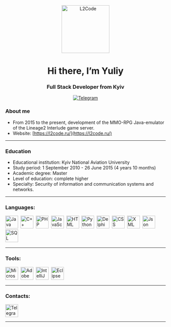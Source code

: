 <div id="logo" align="center">
  <a href="https://l2code.ru/">
    <img src="https://forum.l2code.ru/uploads/monthly_2022_11/cat-mini2.png.057199d582ff5499186cbd7db9e3d3a3.png" alt="L2Code" width="150" />
  </a>
</div>

# $$\text{Hi there, I'm Yuliy}$$
### $$\text{Full Stack Developer from Kyiv}$$

<div id="socials" align="center">
  <a href="https://l2code.t.me/">
    <img src="https://img.shields.io/badge/Telegram-blue?style=for-the-badge&logo=telegram&logoColor=white" alt="Telegram"/>
  </a>
</div>



### About me

- From 2015 to the present, development of the MMO-RPG Java-emulator of the Lineage2 Interlude game server.
- Website: [https://l2code.ru/](https://l2code.ru/)

---

### Education

- Educational institution: Kyiv National Aviation University
- Study period: 1 September 2010 - 26 June 2015 (4 years 10 months)
- Academic degree: Master
- Level of education: complete higher
- Specialty: Security of information and communication systems and networks.

---

### Languages:

<img src="https://l2code.ru/svg/languages/java_original_wordmark_logo_icon_146459.svg" title="Java" width="40" height="40"/>&nbsp;
<img src="https://l2code.ru/svg/languages/c-plus-plus.png" title="C++" width="40" height="40"/>&nbsp;
<img src="https://l2code.ru/svg/languages/php_icon_130857.svg" title="PHP" width="40" height="40"/>&nbsp;
<img src="https://l2code.ru/svg/languages/javascript_vertical_logo_icon_168606.svg" title="JavaScript" width="40" height="40"/>&nbsp;
<img src="https://l2code.ru/svg/languages/HTML_29706.png" title="HTML" width="40" height="40"/>&nbsp;
<img src="https://l2code.ru/svg/languages/python_vertical_logo_icon_168039.svg" title="Python" width="40" height="40"/>&nbsp;
<img src="https://l2code.ru/svg/languages/file_type_delphi_icon_130648.svg" title="Delphi" width="40" height="40"/>&nbsp;
<img src="https://l2code.ru/svg/languages/css_filetype_icon_177544.svg" title="CSS" width="40" height="40"/>&nbsp;
<img src="https://l2code.ru/svg/languages/xml_filetype_icon_177509.svg" title="XML" width="40" height="40"/>&nbsp;
<img src="https://l2code.ru/svg/languages/json_filetype_icon_177531.svg" title="Json" width="40" height="40"/>&nbsp;
<img src="https://l2code.ru/svg/languages/icon_sql_256_30046.png" title="SQL" width="40" height="40"/>&nbsp;

---

### Tools:

<img src="https://l2code.ru/svg/tools/microsoft_visual_studio_code_alt_macos_bigsur_icon_189955.png" title="Microsoft Visual Studio" width="40" height="40"/>&nbsp;
<img src="https://l2code.ru/svg/tools/Photoshop_icon-icons.com_54938.png" title="Adobe Photoshop" width="40" height="40"/>&nbsp;
<img src="https://l2code.ru/svg/tools/intellij_macos_bigsur_icon_190061.png" title="IntelliJ IDEA" width="40" height="40"/>&nbsp;
<img src="https://l2code.ru/svg/tools/eclipse_10124.png" title="Eclipse" width="40" height="40"/>&nbsp;

---

### Contacts:

  <div id="badges">
    <a href="https://l2code.t.me/">
      <img src="https://l2code.ru/svg/contacs/1486146469-telegram_79439.png" width="40" height="40" alt="Telegram" />
    </a>
  </div>

---

<div id="stat" align="center">
    <img src="https://github-profile-summary-cards.vercel.app/api/cards/profile-details?username=ncsSpawN&theme=github_dark" alt=""/>
    <img src="https://github-profile-summary-cards.vercel.app/api/cards/most-commit-language?username=ncsSpawN&theme=github_dark" alt=""/>
     <img src="https://github-profile-summary-cards.vercel.app/api/cards/stats?username=ncsSpawN&theme=github_dark" alt=""/>
</div>
